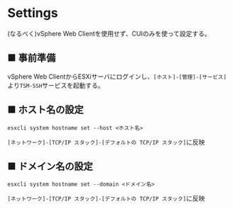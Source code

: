 # Settings
(なるべく)vSphere Web Clientを使用せず、CUIのみを使って設定する。
## ■ 事前準備
vSphere Web ClientからESXiサーバにログインし、`[ホスト]-[管理]-[サービス]`より`TSM-SSH`サービスを起動する。

## ■ ホスト名の設定
```
esxcli system hostname set --host <ホスト名>
```
`[ネットワーク]-[TCP/IP スタック]-[デフォルトの TCP/IP スタック]`に反映
## ■ ドメイン名の設定
```
esxcli system hostname set --domain <ドメイン名>
```
`[ネットワーク]-[TCP/IP スタック]-[デフォルトの TCP/IP スタック]`に反映
